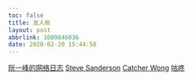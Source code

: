 ```yaml
---
toc: false
title: 友人帐
layout: post
abbrlink: 1089846036
date: 2020-02-20 15:44:58
---
```

[阮一峰的网络日志](http://www.ruanyifeng.com/blog/)
[Steve Sanderson](https://blog.stevensanderson.com/)
[Catcher Wong](http://www.c-sharpcorner.com/members/catcher-wong)
[咕咚](https://gudong.site)